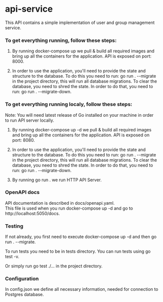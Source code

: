 # api-service

This API contains a simple implementation of user and group management service.

### To get everything running, follow these steps:

1. By running docker-compose up we pull & build all required images and bring up all the
   containers for the application. API is exposed on port: 8000.

2. In order to use the application, you'll need to provide the state and structure to the database.
   To do this you need to run: go run . --migrate in the project directory, this will run all database migrations.
   To clear the database, you need to shred the state. In order to do that, you need to run: go run . --migrate-down.

### To get everything running localy, follow these steps:

Note: You will need latest release of Go installed on your machine in order to run API server locally.

1. By running docker-compose up -d we pull & build all required images and bring up all the
   containers for the application. API is exposed on port: 8080.

2. In order to use the application, you'll need to provide the state and structure to the database.
   To do this you need to run: go run . --migrate in the project directory, this will run all database migrations.
   To clear the database, you need to shred the state. In order to do that, you need to run: go run . --migrate-down.

3. By running go run . we run HTTP API Server.

### OpenAPI docs

API documentation is described in docs/openapi.yaml.  
This file is used when you run docker-compose up -d and go to http://localhost:5050/docs.

### Testing

If not already, you first need to execute docker-compose up -d and then go run . --migrate.

To run tests you need to be in tests directory.
You can run tests using go test -v.

Or simply run go test ./... in the project directory.

### Configuration

In config.json we define all necessary information, needed for connection to Postgres database.
